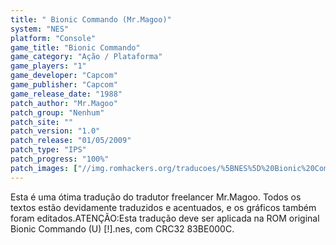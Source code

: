 ```yaml
---
title: " Bionic Commando (Mr.Magoo)"
system: "NES"
platform: "Console"
game_title: "Bionic Commando"
game_category: "Ação / Plataforma"
game_players: "1"
game_developer: "Capcom"
game_publisher: "Capcom"
game_release_date: "1988"
patch_author: "Mr.Magoo"
patch_group: "Nenhum"
patch_site: ""
patch_version: "1.0"
patch_release: "01/05/2009"
patch_type: "IPS"
patch_progress: "100%"
patch_images: ["//img.romhackers.org/traducoes/%5BNES%5D%20Bionic%20Commando%20-%20Mr.Magoo%20-%201.png","//img.romhackers.org/traducoes/%5BNES%5D%20Bionic%20Commando%20-%20Mr.Magoo%20-%202.png","//img.romhackers.org/traducoes/%5BNES%5D%20Bionic%20Commando%20-%20Mr.Magoo%20-%203.png"]
---
```

Esta é uma ótima tradução do tradutor freelancer Mr.Magoo. Todos os textos estão devidamente traduzidos e acentuados, e os gráficos também foram editados.ATENÇÃO:Esta tradução deve ser aplicada na ROM original Bionic Commando (U) [!].nes, com CRC32 83BE000C.